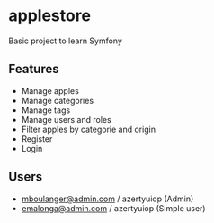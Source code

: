 # applestore
Basic project to learn Symfony

## Features
- Manage apples
- Manage categories
- Manage tags
- Manage users and roles
- Filter apples by categorie and origin
- Register
- Login

## Users
- mboulanger@admin.com / azertyuiop (Admin)
- emalonga@admin.com / azertyuiop (Simple user)
